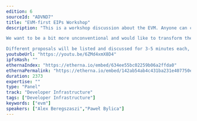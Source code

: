 ```yaml
---
edition: 6
sourceId: "ADVND7"
title: "EVM-first EIPs Workshop"
description: "This is a workshop discussion about the EVM. Anyone can come up and pitch their favourite EVM-first EIPs.

We want to be a bit more unconventional and would like to transform the room into a \"live voting space\" where attendees can fight for their favourite new EVM feature.

Different proposals will be listed and discussed for 3-5 minutes each, where invited panelists give a short opinion followed by loud interaction from the audience."
youtubeUrl: "https://youtu.be/6ZMd4xmX8D4"
ipfsHash: ""
ethernaIndex: "https://etherna.io/embed/634ee55bc02259b06a2ffda0"
ethernaPermalink: "https://etherna.io/embed/142ab54ab4c431ba231e407750ee7ebc14ac1e9a2f4c1ddb459983fd9e65a40e"
duration: 2373
expertise: ""
type: "Panel"
track: "Developer Infrastructure"
tags: ["Developer Infrastructure"]
keywords: ["evm"]
speakers: ["Alex Beregszaszi","Paweł Bylica"]
---
```

